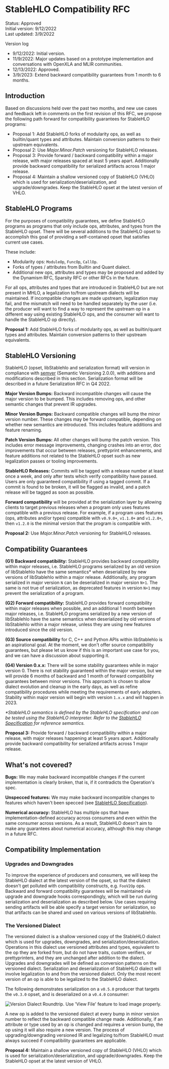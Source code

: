 # StableHLO Compatibility RFC

Status: Approved<br/>
Initial version: 9/12/2022<br/>
Last updated: 3/9/2022

Version log

* 9/12/2022: Initial version.
* 11/9/2022: Major updates based on a prototype implementation and conversations
             with OpenXLA and MLIR communities.
* 12/13/2022: Approved.
* 3/9/2023: Extend backward compatibility guarantees from 1 month to 6 months.

## Introduction

Based on discussions held over the past two months, and new use cases and
feedback left in comments on the first revision of this RFC, we propose the
following path forward for compatibility guarantees for StableHLO programs:

* Proposal 1: Add StableHLO forks of modularity ops, as well as builtin/quant
  types and attributes. Maintain conversion patterns to their upstream
  equivalents.
* Proposal 2: Use _Major.Minor.Patch_ versioning for StableHLO releases.
* Proposal 3: Provide forward / backward compatibility within a major release,
  with major releases spaced at least 5 years apart. Additionally provide
  backward compatibility for serialized artifacts across 1 major release.
* Proposal 4: Maintain a shallow versioned copy of StableHLO (VHLO) which is
  used for serialization/deserialization, and upgrade/downgrades. Keep the
  StableHLO opset at the latest version of VHLO.

## StableHLO Programs

For the purposes of compatibility guarantees, we define StableHLO programs as
programs that only include ops, attributes, and types from the StableHLO opset.
There will be several additions to the StableHLO opset to accomplish this goal
of providing a self-contained opset that satisfies current use cases.

These include:

* Modularity ops: `ModuleOp`, `FuncOp`, `CallOp`.
* Forks of types / attributes from Builtin and Quant dialect.
* Additional new ops, attributes and types may be proposed and added by the
  Dynamism RFC, Sparsity RFC or other RFCs in the future.

For all ops, attributes and types that are introduced in StableHLO but are not
present in MHLO, a legalization to/from upstream dialects will be maintained.
If incompatible changes are made upstream, legalization may fail, and the
mismatch will need to be handled separately by the user (i.e. the producer will
want to find a way to represent the upstream op in a different way using
existing StableHLO ops, and the consumer will want to handle the StableHLO op
directly).

**Proposal 1:** Add StableHLO forks of modularity ops, as well as builtin/quant
types and attributes. Maintain conversion patterns to their upstream
equivalents.

## StableHLO Versioning

StableHLO (opset, libStablehlo and serialization format) will version in
compliance with [semver](https://semver.org/) (Semantic Versioning 2.0.0), with
additions and modifications described in this section. Serialization format
will be described in a future Serialization RFC in Q4 2022.

**Major Version Bumps:** Backward incompatible changes will cause the major
version to be bumped. This includes removing ops, and other semantic changes
that prevent IR upgrades.

**Minor Version Bumps:** Backward compatible changes will bump the minor version
number. These changes may be forward compatible, depending on whether new
semantics are introduced. This includes feature additions and feature
renaming.

**Patch Version Bumps:** All other changes will bump the patch version. This
includes error message improvements, changing crashes into an error, doc
improvements that occur between releases, prettyprint enhancements, and
feature additions not related to the StableHLO opset such as new legalization
passes or tooling improvements.

**StableHLO Releases:** Commits will be tagged with a release number at least
once a week, and only after tests which verify compatibility have passed.
Users are only guaranteed compatibility if using a tagged commit. If a commit
is found to be broken, it will be flagged as invalid, and a patch release
will be tagged as soon as possible.

**Forward compatibility** will be provided at the serialization layer by
allowing clients to target previous releases when a program only uses
features compatible with a previous release. For example, if a program uses
features (ops, attributes and/or types) compatible with `v0.9.0+`, `v1.1.0+`
and `v1.2.0+`, then `v1.2.0` is the minimal version that the program is
compatible with.

**Proposal 2:** Use _Major.Minor.Patch_ versioning for StableHLO releases.

## Compatibility Guarantees

**(G1) Backward compatibility:** StableHLO provides backward compatibility
within major releases, i.e. StableHLO programs serialized by an old version
of libStablehlo have the same semantics* when deserialized by new versions of
libStablehlo within a major release. Additionally, any program serialized in
major version `N` can be deserialized in major version `N+1`. The same is not
true of serialization, as deprecated features in version `N+1` may prevent
the serialization of a program.

**(G2) Forward compatibility:** StableHLO provides forward compatibility within
major releases when possible, and an additional 1 month between major
releases, i.e. StableHLO programs serialized by a new version of libStablehlo
have the same semantics when deserialized by old versions of libStablehlo
within a major release, unless they are using new features introduced since
the old version.

**(G3) Source compatibility** for C, C++ and Python APIs within libStablehlo is
an aspirational goal. At the moment, we don't offer source compatibility
guarantees, but please let us know if this is an important use case for you,
and we can have a discussion about supporting it.

**(G4) Version 0.x.x:** There will be some stability guarantees while in major
version 0. There is not stability guaranteed within the major version, but we
will provide 6 months of backward and 1 month of forward compatibility
guarantees between minor versions.
This approach is chosen to allow dialect evolution and cleanup in
the early days, as well as refine compatibility procedures while meeting the
requirements of early adopters. Stability within major version will begin
with version `1.x.x` and will happen in 2023.

_\*StableHLO semantics is defined by the StableHLO specification and can be
tested using the StableHLO interpreter. Refer to the
[StableHLO Specification](https://github.com/openxla/stablehlo/blob/main/docs/spec.md)
for reference semantics._

**Proposal 3:** Provide forward / backward compatibility within a major release,
with major releases happening at least 5 years apart. Additionally provide
backward compatibility for serialized artifacts across 1 major release.

## What's not covered?

**Bugs:** We may make backward incompatible changes if the current
implementation is clearly broken, that is, if it contradicts the Operation's
spec.

**Unspecced features:** We may make backward incompatible changes to features
which haven't been specced (see
[StableHLO Specification](https://github.com/openxla/stablehlo/blob/main/docs/spec.md)).

**Numerical accuracy:** StableHLO has multiple ops that have
implementation-defined accuracy across consumers and even within the same
consumer across versions. As a result, StableHLO doesn't aim to make any
guarantees about numerical accuracy, although this may change in a future
RFC.

## Compatibility Implementation

### Upgrades and Downgrades

To improve the experience of producers and consumers, we will keep the StableHLO
dialect at the latest version of the opset, so that the dialect doesn't get
polluted with compatibility constructs, e.g. `FooV2Op` ops. Backward and
forward compatibility guarantees will be maintained via upgrade and downgrade
hooks correspondingly, which will be run during serialization and
deserialization as described below. Use cases requiring sending artifacts will
be able specify a target version for serialization, so that artifacts can be
shared and used on various versions of libStablehlo.

### The Versioned Dialect

The versioned dialect is a shallow versioned copy of the StableHLO dialect which
is used for upgrades, downgrades, and serialization/deserialization. Operations
in this dialect use versioned attributes and types, equivalent to the op they
are forked from, but do not have traits, custom verifiers, or prettyprinters,
and they are unchanged after addition to the dialect. Upgrades and downgrades
will be defined as conversion patterns on the versioned dialect. Serialization
and deserialization of StableHLO dialect will involve legalization to and from
the versioned dialect. Only the most recent version of an op is able to be
legalized to the StableHLO dialect.

The following demonstrates serialization on a `v0.5.0` producer that targets the
`v0.3.0` opset, and is deserialized on a `v0.4.0` consumer:

![Version Dialect Roundtrip. Use 'View File' feature to load image properly.](images/20220912-compatibility/version_dialect.png)

A new op is added to the versioned dialect at every bump in minor version number
to reflect the backward compatible change made. Additionally, if an attribute
or type used by an op is changed and requires a version bump, the op using it
will also require a new version. The process of upgrading/downgrading versioned
IR and legalizing to/from StableHLO must always succeed if compatibility
guarantees are applicable.

**Proposal 4:** Maintain a shallow versioned copy of StableHLO (VHLO) which is
used for serialization/deserialization, and upgrade/downgrades. Keep the
StableHLO opset at the latest version of VHLO.
